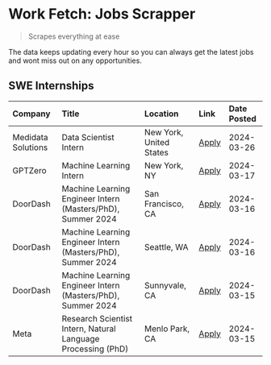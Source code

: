 # Work Fetch: Jobs Scrapper
> Scrapes everything at ease

The data keeps updating every hour so you can always get the latest jobs and wont miss out on any opportunities.

## SWE Internships
<!--START_SECTION:workfetch-->
| Company            | Title                                                        | Location                | Link                                                                                                                                                                                                                                                                     | Date Posted   |
|:-------------------|:-------------------------------------------------------------|:------------------------|:-------------------------------------------------------------------------------------------------------------------------------------------------------------------------------------------------------------------------------------------------------------------------|:--------------|
| Medidata Solutions | Data Scientist Intern                                        | New York, United States | [Apply](https://www.linkedin.com/jobs/view/data-scientist-intern-at-medidata-solutions-3810253704?position=9&pageNum=0&refId=H95EQcDODs7heNCoLBHAJw%3D%3D&trackingId=arWm0tms9lVpvMo7rDXUdw%3D%3D&trk=public_jobs_jserp-result_search-card)                              | 2024-03-26    |
| GPTZero            | Machine Learning Intern                                      | New York, NY            | [Apply](https://www.linkedin.com/jobs/view/machine-learning-intern-at-gptzero-3860723963?position=8&pageNum=0&refId=H95EQcDODs7heNCoLBHAJw%3D%3D&trackingId=oylssbWYhvoYyf2baM5RdQ%3D%3D&trk=public_jobs_jserp-result_search-card)                                       | 2024-03-17    |
| DoorDash           | Machine Learning Engineer Intern (Masters/PhD), Summer 2024  | San Francisco, CA       | [Apply](https://www.linkedin.com/jobs/view/machine-learning-engineer-intern-masters-phd-summer-2024-at-doordash-3736457737?position=3&pageNum=0&refId=H95EQcDODs7heNCoLBHAJw%3D%3D&trackingId=30b1XNMaPTNn86ARz%2BWeVA%3D%3D&trk=public_jobs_jserp-result_search-card)   | 2024-03-16    |
| DoorDash           | Machine Learning Engineer Intern (Masters/PhD), Summer 2024  | Seattle, WA             | [Apply](https://www.linkedin.com/jobs/view/machine-learning-engineer-intern-masters-phd-summer-2024-at-doordash-3736455966?position=4&pageNum=0&refId=H95EQcDODs7heNCoLBHAJw%3D%3D&trackingId=sdgHMEhLHmXt54cY8crL6w%3D%3D&trk=public_jobs_jserp-result_search-card)     | 2024-03-16    |
| DoorDash           | Machine Learning Engineer Intern (Masters/PhD), Summer 2024  | Sunnyvale, CA           | [Apply](https://www.linkedin.com/jobs/view/machine-learning-engineer-intern-masters-phd-summer-2024-at-doordash-3736454973?position=2&pageNum=0&refId=H95EQcDODs7heNCoLBHAJw%3D%3D&trackingId=%2Bm%2BbHzA1VB2TFuhVgmnzwg%3D%3D&trk=public_jobs_jserp-result_search-card) | 2024-03-15    |
| Meta               | Research Scientist Intern, Natural Language Processing (PhD) | Menlo Park, CA          | [Apply](https://www.linkedin.com/jobs/view/research-scientist-intern-natural-language-processing-phd-at-meta-3858718375?position=10&pageNum=0&refId=H95EQcDODs7heNCoLBHAJw%3D%3D&trackingId=%2FIm2ilZbuNsjgrv8Fr0Vqg%3D%3D&trk=public_jobs_jserp-result_search-card)     | 2024-03-15    |
<!--END_SECTION:workfetch-->
